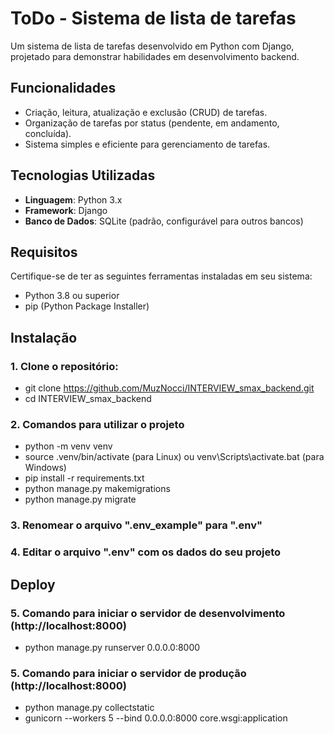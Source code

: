 # ToDo - Sistema de lista de tarefas
Um sistema de lista de tarefas desenvolvido em Python com Django, projetado para demonstrar habilidades em desenvolvimento backend.

## Funcionalidades
- Criação, leitura, atualização e exclusão (CRUD) de tarefas.
- Organização de tarefas por status (pendente, em andamento, concluída).
- Sistema simples e eficiente para gerenciamento de tarefas.

## Tecnologias Utilizadas
- **Linguagem**: Python 3.x
- **Framework**: Django
- **Banco de Dados**: SQLite (padrão, configurável para outros bancos)

## Requisitos
Certifique-se de ter as seguintes ferramentas instaladas em seu sistema:
- Python 3.8 ou superior
- pip (Python Package Installer)

## Instalação
### 1. Clone o repositório:
- git clone https://github.com/MuzNocci/INTERVIEW_smax_backend.git
- cd INTERVIEW_smax_backend

### 2. Comandos para utilizar o projeto
- python -m venv venv
- source .venv/bin/activate (para Linux) ou venv\Scripts\activate.bat (para Windows)
- pip install -r requirements.txt
- python manage.py makemigrations
- python manage.py migrate

### 3. Renomear o arquivo ".env_example" para ".env"
### 4. Editar o arquivo ".env" com os dados do seu projeto

## Deploy
### 5. Comando para iniciar o servidor de desenvolvimento (http://localhost:8000)
- python manage.py runserver 0.0.0.0:8000

### 5. Comando para iniciar o servidor de produção (http://localhost:8000)
- python manage.py collectstatic
- gunicorn --workers 5 --bind 0.0.0.0:8000 core.wsgi:application
